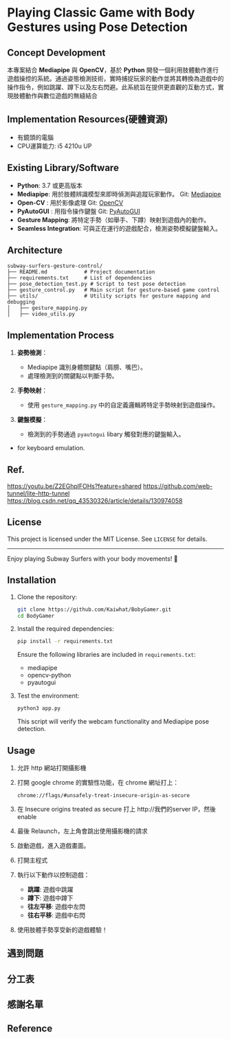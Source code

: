 # Playing Classic Game with Body Gestures using Pose Detection

## Concept Development
本專案結合 **Mediapipe** 與 **OpenCV**，基於 **Python** 開發一個利用肢體動作進行遊戲操控的系統。通過姿態檢測技術，實時捕捉玩家的動作並將其轉換為遊戲中的操作指令，例如跳躍、蹲下以及左右閃避。此系統旨在提供更直觀的互動方式，實現肢體動作與數位遊戲的無縫結合

## Implementation Resources(硬體資源)
- 有鏡頭的電腦
- CPU運算能力: i5 4210u UP

## Existing Library/Software
- **Python**: 3.7 或更高版本
- **Mediapipe**: 用於肢體辨識模型來即時偵測與追蹤玩家動作。
  Git: [Mediapipe](https://github.com/google-ai-edge/mediapipe)
- **Open-CV** : 用於影像處理
  Git: [OpenCV](https://github.com/opencv/opencv)
- **PyAutoGUI** : 用指令操作鍵盤
  Git: [PyAutoGUI](https://github.com/asweigart/pyautogui)
- **Gesture Mapping**: 將特定手勢（如舉手、下蹲）映射到遊戲內的動作。
- **Seamless Integration**: 可與正在運行的遊戲配合，檢測姿勢模擬鍵盤輸入。

## Architecture

```
subway-surfers-gesture-control/
├── README.md            # Project documentation
├── requirements.txt     # List of dependencies
├── pose_detection_test.py # Script to test pose detection
├── gesture_control.py   # Main script for gesture-based game control
├── utils/               # Utility scripts for gesture mapping and debugging
│   ├── gesture_mapping.py
│   ├── video_utils.py
```
## Implementation Process
1. **姿勢檢測**：
   - Mediapipe 識別身體關鍵點（肩膀、嘴巴）。
   - 處理檢測到的關鍵點以判斷手勢。

2. **手勢映射**：
   - 使用 `gesture_mapping.py` 中的自定義邏輯將特定手勢映射到遊戲操作。

3. **鍵盤模擬**：
   - 檢測到的手勢通過 `pyautogui` libary 觸發對應的鍵盤輸入。

-  for keyboard emulation.

## Ref.
https://youtu.be/Z2EGhplFOHs?feature=shared
https://github.com/web-tunnel/lite-http-tunnel
https://blog.csdn.net/qq_43530326/article/details/130974058

## License
This project is licensed under the MIT License. See `LICENSE` for details.

---

Enjoy playing Subway Surfers with your body movements! 🚀

## Installation
1. Clone the repository:
   ```bash
   git clone https://github.com/Kaiwhat/BobyGamer.git
   cd BodyGamer
   ```

2. Install the required dependencies:
   ```bash
   pip install -r requirements.txt
   ```

   Ensure the following libraries are included in `requirements.txt`:
   - mediapipe
   - opencv-python
   - pyautogui

3. Test the environment:
   ```bash
   python3 app.py
   ```
   This script will verify the webcam functionality and Mediapipe pose detection.
   
## Usage
1. 允許 http 網站打開攝影機
2. 打開 google chrome 的實驗性功能，在 chrome 網址打上：
   ```
   chrome://flags/#unsafely-treat-insecure-origin-as-secure
   ```
3. 在 Insecure origins treated as secure 打上 http://我們的server IP，然後 enable
4. 最後 Relaunch，左上角會跳出使用攝影機的請求

1. 啟動遊戲，進入遊戲畫面。
2. 打開主程式
3. 執行以下動作以控制遊戲：
   - **跳躍**: 遊戲中跳躍
   - **蹲下**: 遊戲中蹲下
   - **往左平移**: 遊戲中左閃
   - **往右平移**: 遊戲中右閃

4. 使用肢體手勢享受新的遊戲體驗！


## 遇到問題

## 分工表

## 感謝名單

## Reference

